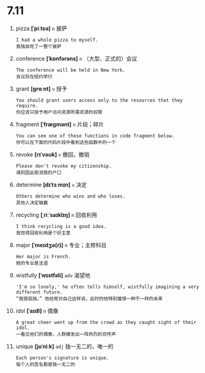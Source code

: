 # 7.11

1. pizza **[ˈpiːtsə]** `n` 披萨

   ```
   I had a whole pizza to myself.
   我独自吃了一整个披萨
   ```

2. conference **[ˈkɒnfərəns]** `n` （大型、正式的）会议

   ```
   The conference will be held in New York.
   会议将在纽约举行
   ```

3. grant **[ɡrɑːnt]** `v` 授予

   ```
   You should grant users access only to the resources that they require.
   你应该只授予用户访问资源所需资源的权限
   ```

4. fragment **[ˈfræɡmənt]** `n` 片段；碎片

   ```
   You can see one of these functions in code fragment below.
   你可以在下面的代码片段中看到这些函数中的一个
   ```

5. revoke **[rɪˈvəʊk]** `v` 撤回，撤销

   ```
   Please don't revoke my citizenship.
   请别因此取消我的户口
   ```

6. determine **[dɪˈtɜːmɪn]** `v` 决定

   ```
   Others determine who wins and who loses.
   其他人决定输赢
   ```

7. recycling **[ˌriːˈsaɪklɪŋ]** `n` 回收利用

   ```
   I think recycling is a good idea.
   我觉得回收利用是个好主意
   ```

8. major **[ˈmeɪdʒə(r)]** `n` 专业；主修科目

   ```
   Her major is French.
   她的专业是法语
   ```

9. wistfully **[ˈwɪstfəli]** `adv` 渴望地

   ```
   'I'm so lonely,' he often tells himself, wistfully imagining a very different future.
   “我很孤独，” 他经常对自己这样说，此时的他特别憧憬一种不一样的未来
   ```

10. idol **[ˈaɪdl]** `n` 偶像

    ```
    A great cheer went up from the crowd as they caught sight of their idol.
    一看见他们的偶像，人群爆发出一阵热烈的欢呼声
    ```

11. unique **[juˈniːk]** `adj` 独一无二的，唯一的
    ```
    Each person's signature is unique.
    每个人的签名都是独一无二的
    ```
